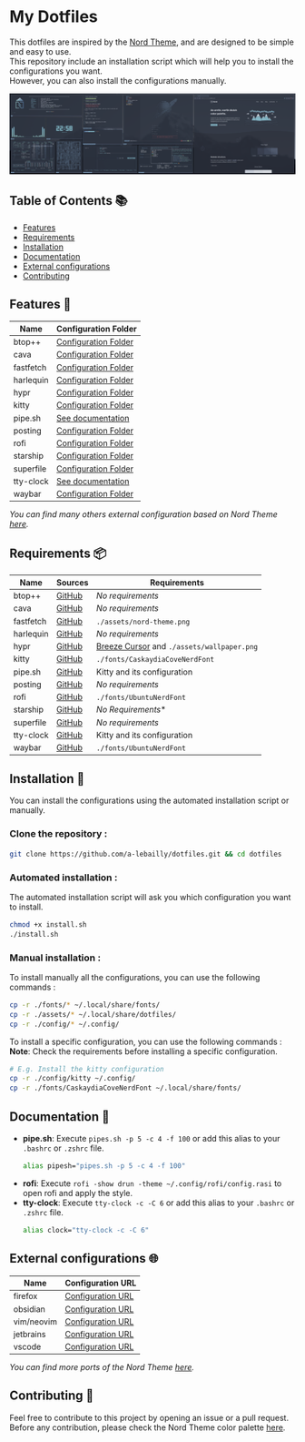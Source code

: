 # My Dotfiles

This dotfiles are inspired by the [Nord Theme](https://www.nordtheme.com/), and are designed to be simple and easy to use.  
This repository include an installation script which will help you to install the configurations you want.  
However, you can also install the configurations manually.

![Screenshot](./assets/screenshot.png)

## Table of Contents 📚
- [Features](#features-)
- [Requirements](#requirements-)
- [Installation](#installation-)
- [Documentation](#documentation-)
- [External configurations](#external-configurations-)
- [Contributing](#contributing-)

## Features 🎨

| **Name**  | **Configuration Folder**                                                                      |
|-----------|-----------------------------------------------------------------------------------------------|
| btop++    | [Configuration Folder](https://github.com/a-lebailly/dotfiles/tree/main/config/btop)          |
| cava      | [Configuration Folder](https://github.com/a-lebailly/dotfiles/tree/main/config/cava)          |
| fastfetch | [Configuration Folder](https://github.com/a-lebailly/dotfiles/tree/main/config/fastfetch)     |
| harlequin | [Configuration Folder](https://github.com/a-lebailly/dotfiles/tree/main/config/harlequin)     |
| hypr      | [Configuration Folder](https://github.com/a-lebailly/dotfiles/tree/main/config/hypr)          |
| kitty     | [Configuration Folder](https://github.com/a-lebailly/dotfiles/tree/main/config/kitty)         |
| pipe.sh   | [See documentation](#documentation-)                                                          |
| posting   | [Configuration Folder](https://github.com/a-lebailly/dotfiles/tree/main/config/posting)       |
| rofi      | [Configuration Folder](https://github.com/a-lebailly/dotfiles/tree/main/config/rofi)          |
| starship  | [Configuration Folder](https://github.com/a-lebailly/dotfiles/tree/main/config/starship.toml) |
| superfile | [Configuration Folder](https://github.com/a-lebailly/dotfiles/tree/main/config/superfile)     |
| tty-clock | [See documentation](#documentation-)                                                          |
| waybar    | [Configuration Folder](https://github.com/a-lebailly/dotfiles/tree/main/config/waybar)        |

*You can find many others external configuration based on Nord Theme [here](#external-configurations-).*

## Requirements 📦
| **Name**  | **Sources**                                          | **Requirements**                                                                                       |
|-----------|------------------------------------------------------|--------------------------------------------------------------------------------------------------------|
| btop++    | [GitHub](https://github.com/aristocratos/btop)       | *No requirements*                                                                                      |
| cava      | [GitHub](https://github.com/karlstav/cava)           | *No requirements*                                                                                      |
| fastfetch | [GitHub](https://github.com/fastfetch-cli/fastfetch) | `./assets/nord-theme.png`                                                                              |
| harlequin | [GitHub](https://github.com/tconbeer/harlequin)      | *No requirements*                                                                                      |
| hypr      | [GitHub](https://github.com/hyprwm/Hyprland)         | [Breeze Cursor](https://github.com/KDE/breeze/tree/master/cursors/Breeze) and `./assets/wallpaper.png` |
| kitty     | [GitHub](https://github.com/kovidgoyal/kitty)        | `./fonts/CaskaydiaCoveNerdFont`                                                                        |
| pipe.sh   | [GitHub](https://github.com/pipeseroni/pipes.sh)     | Kitty and its configuration                                                                            |
| posting   | [GitHub](https://github.com/darrenburns/posting)     | *No requirements*                                                                                      |
| rofi      | [GitHub](https://github.com/davatorium/rofi)         | `./fonts/UbuntuNerdFont`                                                                               |
| starship  | [GitHub](https://github.com/starship/starship)       | *No Requirements**                                                                                     |
| superfile | [GitHub](https://github.com/yorukot/superfile)       | *No requirements*                                                                                      |
| tty-clock | [GitHub](https://github.com/xorg62/tty-clock)        | Kitty and its configuration                                                                            |
| waybar    | [GitHub](https://github.com/Alexays/Waybar)          | `./fonts/UbuntuNerdFont`                                                                               |

## Installation 🚀
You can install the configurations using the automated installation script or manually.

### Clone the repository :
```bash
git clone https://github.com/a-lebailly/dotfiles.git && cd dotfiles
```

### Automated installation :  
The automated installation script will ask you which configuration you want to install.  
```bash
chmod +x install.sh
./install.sh
```

### Manual installation :  
To install manually all the configurations, you can use the following commands :
```bash
cp -r ./fonts/* ~/.local/share/fonts/
cp -r ./assets/* ~/.local/share/dotfiles/
cp -r ./config/* ~/.config/
```

To install a specific configuration, you can use the following commands :  
**Note**: Check the requirements before installing a specific configuration.
```bash 
# E.g. Install the kitty configuration
cp -r ./config/kitty ~/.config/
cp -r ./fonts/CaskaydiaCoveNerdFont ~/.local/share/fonts/
```

## Documentation 📖
- **pipe.sh**: Execute `pipes.sh -p 5 -c 4 -f 100` or add this alias to your `.bashrc` or `.zshrc` file.
   ```bash
   alias pipesh="pipes.sh -p 5 -c 4 -f 100"
   ```
- **rofi**: Execute `rofi -show drun -theme ~/.config/rofi/config.rasi` to open rofi and apply the style.
- **tty-clock**: Execute `tty-clock -c -C 6` or add this alias to your `.bashrc` or `.zshrc` file.
   ```bash
   alias clock="tty-clock -c -C 6"
   ```

## External configurations 🌐

| Name       | Configuration URL                                                              |
|------------|--------------------------------------------------------------------------------|
| firefox    | [Configuration URL](https://addons.mozilla.org/fr/firefox/addon/nord-firefox/) |
| obsidian   | [Configuration URL](https://github.com/insanum/obsidian_nord)                  |
| vim/neovim | [Configuration URL](https://github.com/nordtheme/vim)                          |
| jetbrains  | [Configuration URL](https://plugins.jetbrains.com/plugin/10321-nord)           |
| vscode     | [Configuration URL](https://github.com/nordtheme/visual-studio-code)           |

*You can find more ports of the Nord Theme [here](https://www.nordtheme.com/ports).*

## Contributing 🤝
Feel free to contribute to this project by opening an issue or a pull request.  
Before any contribution, please check the Nord Theme color palette [here](https://www.nordtheme.com/docs/colors-and-palettes).
